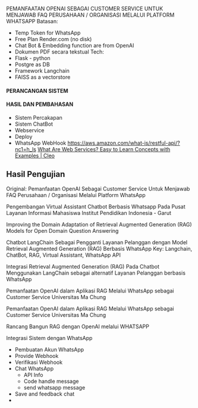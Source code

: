 PEMANFAATAN OPENAI SEBAGAI CUSTOMER SERVICE UNTUK MENJAWAB FAQ PERUSAHAAN / ORGANISASI MELALUI PLATFORM WHATSAPP
Batasan:
- Temp Token for WhatsApp
- Free Plan Render.com (no disk)
- Chat Bot & Embedding function are from OpenAI
- Dokumen PDF secara tekstual
Tech:
- Flask - python
- Postgre as DB
- Framework Langchain 
- FAISS as a vectorstore
#### PERANCANGAN SISTEM

#### HASIL DAN PEMBAHASAN
- Sistem Percakapan
- Sistem ChatBot
- Webservice
- Deploy
- WhatsApp WebHook
https://aws.amazon.com/what-is/restful-api/?nc1=h_ls
[What Are Web Services? Easy to Learn Concepts with Examples | Cleo](https://www.cleo.com/blog/knowledge-base-web-services)


## Hasil Pengujian

Original:
Pemanfaatan OpenAI Sebagai Customer Service Untuk Menjawab FAQ Perusahaan / Organisasi Melalui Platform WhatsApp

Pengembangan Virtual Assistant Chatbot Berbasis Whatsapp Pada Pusat Layanan Informasi Mahasiswa Institut Pendidikan Indonesia - Garut

Improving the Domain Adaptation of Retrieval Augmented Generation
(RAG) Models for Open Domain Question Answering

Chatbot LangChain Sebagai Pengganti Layanan Pelanggan dengan Model Retrieval Augmented Generation (RAG) Berbasis WhatsApp
Key: Langchain, ChatBot, RAG, Virtual Assistant, WhatsApp API

Integrasi Retrieval Augmented Generation (RAG) Pada Chatbot Menggunakan LangChain sebagai alternatif Layanan Pelanggan berbasis WhatsApp

Pemanfaatan OpenAI dalam Aplikasi RAG Melalui WhatsApp sebagai Customer Service Universitas Ma Chung

Pemanfaatan OpenAI dalam Aplikasi RAG Melalui WhatsApp sebagai Customer Service Universitas Ma Chung

Rancang Bangun RAG dengan OpenAI melalui WHATSAPP




Integrasi Sistem dengan WhatsApp
- Pembuatan Akun WhatsApp
- Provide Webhook
- Verifikasi Webhook
- Chat WhatsApp
	- API Info
	- Code handle message
	- send whatsapp message
- Save and feedback chat
- 